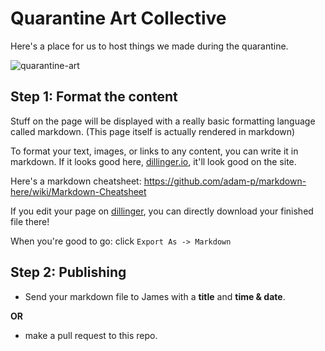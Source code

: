 # Quarantine Art Collective

Here's a place for us to host things we made during the quarantine.

![quarantine-art](https://static.boredpanda.com/blog/wp-content/uploads/2020/03/quarantine-coronavirus-jokes-memes-5e6f28da3b034__700.jpg)

## Step 1: Format the content
Stuff on the page will be displayed with a really basic formatting language called markdown. (This page itself is actually rendered in markdown)

To format your text, images, or links to any content, you can write it in markdown. If it looks good here, [dillinger.io](https://dillinger.io), it'll look good on the site.

Here's a markdown cheatsheet: https://github.com/adam-p/markdown-here/wiki/Markdown-Cheatsheet

If you edit your page on [dillinger](https://dillinger.io), you can directly download your finished file there!
 
When you're good to go: click `Export As -> Markdown`


## Step 2: Publishing
- Send your markdown file to James with a **title** and **time & date**.

 **OR** 

- make a pull request to this repo.

